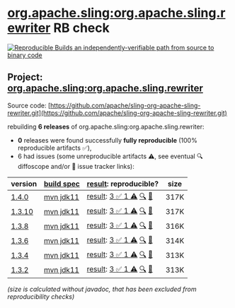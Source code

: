 [org.apache.sling:org.apache.sling.rewriter](https://central.sonatype.com/artifact/org.apache.sling/org.apache.sling.rewriter/versions) RB check
=======

[![Reproducible Builds](https://reproducible-builds.org/images/logos/rb.svg) an independently-verifiable path from source to binary code](https://reproducible-builds.org/)

## Project: [org.apache.sling:org.apache.sling.rewriter](https://central.sonatype.com/artifact/org.apache.sling/org.apache.sling.rewriter/versions)

Source code: [https://github.com/apache/sling-org-apache-sling-rewriter.git](https://github.com/apache/sling-org-apache-sling-rewriter.git)

rebuilding **6 releases** of org.apache.sling:org.apache.sling.rewriter:
- **0** releases were found successfully **fully reproducible** (100% reproducible artifacts :white_check_mark:),
- 6 had issues (some unreproducible artifacts :warning:, see eventual :mag: diffoscope and/or :memo: issue tracker links):

| version | [build spec](/BUILDSPEC.md) | [result](https://reproducible-builds.org/docs/jvm/): reproducible? | size |
| -- | --------- | ------ | -- |
| [1.4.0](https://central.sonatype.com/artifact/org.apache.sling/org.apache.sling.rewriter/1.4.0/pom) | [mvn jdk11](org.apache.sling.rewriter-1.4.0.buildspec) | [result](org.apache.sling.rewriter-1.4.0.buildinfo): [3 :white_check_mark:  1 :warning:](org.apache.sling.rewriter-1.4.0.buildcompare) [:mag:](org.apache.sling.rewriter-1.4.0.diffoscope) [:memo:](https://github.com/apache/sling-org-apache-sling-rewriter/pull/14) | 317K |
| [1.3.10](https://central.sonatype.com/artifact/org.apache.sling/org.apache.sling.rewriter/1.3.10/pom) | [mvn jdk11](org.apache.sling.rewriter-1.3.10.buildspec) | [result](org.apache.sling.rewriter-1.3.10.buildinfo): [3 :white_check_mark:  1 :warning:](org.apache.sling.rewriter-1.3.10.buildcompare) [:mag:](org.apache.sling.rewriter-1.3.10.diffoscope) [:memo:](https://github.com/apache/sling-org-apache-sling-rewriter/pull/13) | 317K |
| [1.3.8](https://central.sonatype.com/artifact/org.apache.sling/org.apache.sling.rewriter/1.3.8/pom) | [mvn jdk11](org.apache.sling.rewriter-1.3.8.buildspec) | [result](org.apache.sling.rewriter-1.3.8.buildinfo): [3 :white_check_mark:  1 :warning:](org.apache.sling.rewriter-1.3.8.buildcompare) [:mag:](org.apache.sling.rewriter-1.3.8.diffoscope) [:memo:](https://github.com/apache/sling-org-apache-sling-rewriter/pull/13) | 316K |
| [1.3.6](https://central.sonatype.com/artifact/org.apache.sling/org.apache.sling.rewriter/1.3.6/pom) | [mvn jdk11](org.apache.sling.rewriter-1.3.6.buildspec) | [result](org.apache.sling.rewriter-1.3.6.buildinfo): [3 :white_check_mark:  1 :warning:](org.apache.sling.rewriter-1.3.6.buildcompare) [:mag:](org.apache.sling.rewriter-1.3.6.diffoscope) [:memo:](https://github.com/apache/sling-org-apache-sling-rewriter/pull/13) | 314K |
| [1.3.4](https://central.sonatype.com/artifact/org.apache.sling/org.apache.sling.rewriter/1.3.4/pom) | [mvn jdk11](org.apache.sling.rewriter-1.3.4.buildspec) | [result](org.apache.sling.rewriter-1.3.4.buildinfo): [3 :white_check_mark:  1 :warning:](org.apache.sling.rewriter-1.3.4.buildcompare) [:mag:](org.apache.sling.rewriter-1.3.4.diffoscope) [:memo:](https://github.com/apache/sling-org-apache-sling-rewriter/pull/10) | 313K |
| [1.3.2](https://central.sonatype.com/artifact/org.apache.sling/org.apache.sling.rewriter/1.3.2/pom) | [mvn jdk11](org.apache.sling.rewriter-1.3.2.buildspec) | [result](org.apache.sling.rewriter-1.3.2.buildinfo): [3 :white_check_mark:  1 :warning:](org.apache.sling.rewriter-1.3.2.buildcompare) [:mag:](org.apache.sling.rewriter-1.3.2.diffoscope) [:memo:](https://issues.apache.org/jira/browse/SM-5021) | 313K |

<i>(size is calculated without javadoc, that has been excluded from reproducibility checks)</i>
